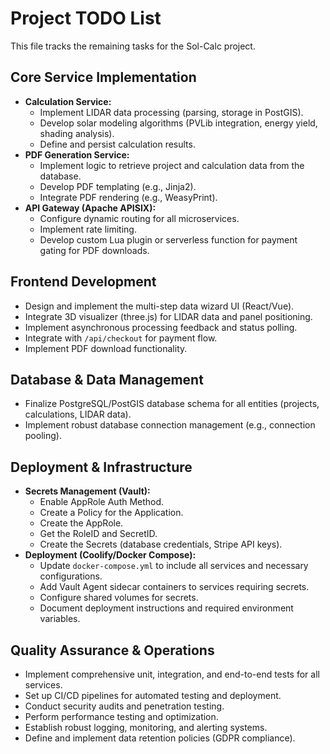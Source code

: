 # Project TODO List

This file tracks the remaining tasks for the Sol-Calc project.

## Core Service Implementation

*   **Calculation Service:**
    *   Implement LIDAR data processing (parsing, storage in PostGIS).
    *   Develop solar modeling algorithms (PVLib integration, energy yield, shading analysis).
    *   Define and persist calculation results.
*   **PDF Generation Service:**
    *   Implement logic to retrieve project and calculation data from the database.
    *   Develop PDF templating (e.g., Jinja2).
    *   Integrate PDF rendering (e.g., WeasyPrint).
*   **API Gateway (Apache APISIX):**
    *   Configure dynamic routing for all microservices.
    *   Implement rate limiting.
    *   Develop custom Lua plugin or serverless function for payment gating for PDF downloads.

## Frontend Development

*   Design and implement the multi-step data wizard UI (React/Vue).
*   Integrate 3D visualizer (three.js) for LIDAR data and panel positioning.
*   Implement asynchronous processing feedback and status polling.
*   Integrate with `/api/checkout` for payment flow.
*   Implement PDF download functionality.

## Database & Data Management

*   Finalize PostgreSQL/PostGIS database schema for all entities (projects, calculations, LIDAR data).
*   Implement robust database connection management (e.g., connection pooling).

## Deployment & Infrastructure

*   **Secrets Management (Vault):**
    *   Enable AppRole Auth Method.
    *   Create a Policy for the Application.
    *   Create the AppRole.
    *   Get the RoleID and SecretID.
    *   Create the Secrets (database credentials, Stripe API keys).
*   **Deployment (Coolify/Docker Compose):**
    *   Update `docker-compose.yml` to include all services and necessary configurations.
    *   Add Vault Agent sidecar containers to services requiring secrets.
    *   Configure shared volumes for secrets.
    *   Document deployment instructions and required environment variables.

## Quality Assurance & Operations

*   Implement comprehensive unit, integration, and end-to-end tests for all services.
*   Set up CI/CD pipelines for automated testing and deployment.
*   Conduct security audits and penetration testing.
*   Perform performance testing and optimization.
*   Establish robust logging, monitoring, and alerting systems.
*   Define and implement data retention policies (GDPR compliance).